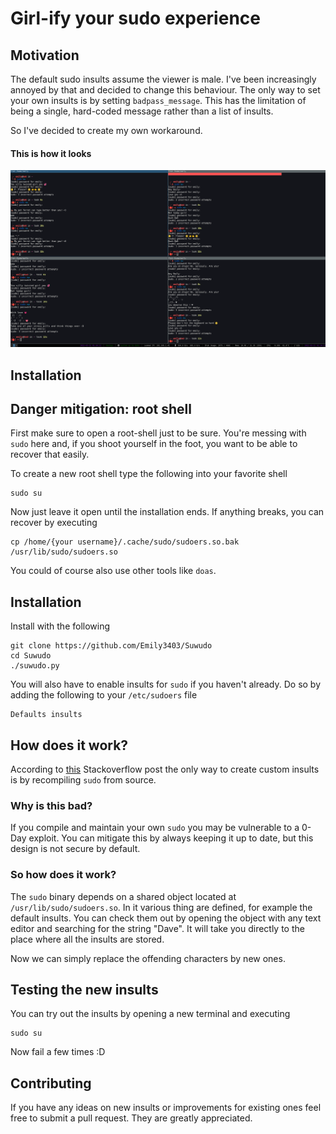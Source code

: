 # Girl-ify your sudo experience

## Motivation

The default sudo insults assume the viewer is male. I've been increasingly annoyed by that and decided to change this
behaviour. The only way to set your own insults is by setting `badpass_message`. This has the limitation of being a
single, hard-coded message rather than a list of insults.

So I've decided to create my own workaround.

#### This is  how it looks
![This is how is looks](./Screenshots/Image.png)

## Installation

## Danger mitigation: root shell

First make sure to open a root-shell just to be sure. You're messing with `sudo` here and, if you shoot yourself in the
foot, you want to be able to recover that easily.

To create a new root shell type the following into your favorite shell

```shell
sudo su
```

Now just leave it open until the installation ends. If anything breaks, you can recover by executing

```shell
cp /home/{your username}/.cache/sudo/sudoers.so.bak /usr/lib/sudo/sudoers.so
```

You could of course also use other tools like `doas`.

## Installation

Install with the following

```shell
git clone https://github.com/Emily3403/Suwudo
cd Suwudo
./suwudo.py
```

You will also have to enable insults for `sudo` if you haven't already.
Do so by adding the following to your `/etc/sudoers` file

```
Defaults insults
```

## How does it work?

According to [this](https://unix.stackexchange.com/a/81719) Stackoverflow post the only way to create custom insults is
by recompiling `sudo` from source.

### Why is this bad?

If you compile and maintain your own `sudo` you may be vulnerable to a 0-Day exploit. You can mitigate this by always
keeping it up to date, but this design is not secure by default.

### So how does it work?

The `sudo` binary depends on a shared object located at `/usr/lib/sudo/sudoers.so`. In it various thing are defined, for
example the default insults. You can check them out by opening the object with any text editor and searching for the
string "Dave". It will take you directly to the place where all the insults are stored.

Now we can simply replace the offending characters by new ones.

## Testing the new insults

You can try out the insults by opening a new terminal and executing

```shell
sudo su
```

Now fail a few times :D


## Contributing

If you have any ideas on new insults or improvements for existing ones feel free to submit a pull request. They
are greatly appreciated.

